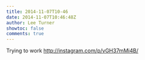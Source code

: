 ```yaml
---
title: 2014-11-07T10-46
date: 2014-11-07T10:46:48Z
author: Lee Turner
showtoc: false
comments: true
---
```


Trying to work http://instagram.com/p/vGH37mMi4B/

